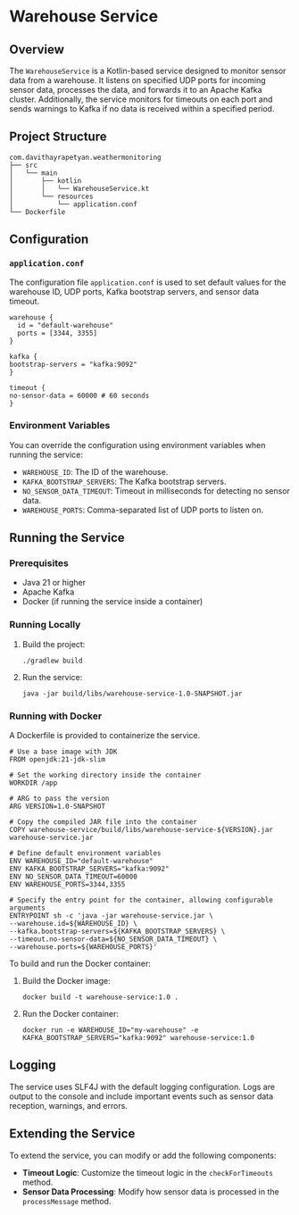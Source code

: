 # Warehouse Service

## Overview

The `WarehouseService` is a Kotlin-based service designed to monitor sensor data from a warehouse. It listens on specified UDP ports for incoming sensor data, processes the data, and forwards it to an Apache Kafka cluster. Additionally, the service monitors for timeouts on each port and sends warnings to Kafka if no data is received within a specified period.

## Project Structure

```
com.davithayrapetyan.weathermonitoring
├── src
│   └── main
│       ├── kotlin 
│       │   └── WarehouseService.kt
│       └── resources
│           └── application.conf
└── Dockerfile
```

## Configuration

### `application.conf`

The configuration file `application.conf` is used to set default values for the warehouse ID, UDP ports, Kafka bootstrap servers, and sensor data timeout.

```
warehouse {
  id = "default-warehouse"
  ports = [3344, 3355]
}

kafka {
bootstrap-servers = "kafka:9092"
}

timeout {
no-sensor-data = 60000 # 60 seconds
}
```

### Environment Variables

You can override the configuration using environment variables when running the service:

- `WAREHOUSE_ID`: The ID of the warehouse.
- `KAFKA_BOOTSTRAP_SERVERS`: The Kafka bootstrap servers.
- `NO_SENSOR_DATA_TIMEOUT`: Timeout in milliseconds for detecting no sensor data.
- `WAREHOUSE_PORTS`: Comma-separated list of UDP ports to listen on.

## Running the Service

### Prerequisites

- Java 21 or higher
- Apache Kafka
- Docker (if running the service inside a container)

### Running Locally

1. Build the project:

   ```./gradlew build```

2. Run the service:

   ```java -jar build/libs/warehouse-service-1.0-SNAPSHOT.jar```

### Running with Docker

A Dockerfile is provided to containerize the service.

```
# Use a base image with JDK
FROM openjdk:21-jdk-slim

# Set the working directory inside the container
WORKDIR /app

# ARG to pass the version
ARG VERSION=1.0-SNAPSHOT

# Copy the compiled JAR file into the container
COPY warehouse-service/build/libs/warehouse-service-${VERSION}.jar warehouse-service.jar

# Define default environment variables
ENV WAREHOUSE_ID="default-warehouse"
ENV KAFKA_BOOTSTRAP_SERVERS="kafka:9092"
ENV NO_SENSOR_DATA_TIMEOUT=60000
ENV WAREHOUSE_PORTS=3344,3355

# Specify the entry point for the container, allowing configurable arguments
ENTRYPOINT sh -c 'java -jar warehouse-service.jar \
--warehouse.id=${WAREHOUSE_ID} \
--kafka.bootstrap-servers=${KAFKA_BOOTSTRAP_SERVERS} \
--timeout.no-sensor-data=${NO_SENSOR_DATA_TIMEOUT} \
--warehouse.ports=${WAREHOUSE_PORTS}'
```
To build and run the Docker container:

1. Build the Docker image:


   ```docker build -t warehouse-service:1.0 .```


2. Run the Docker container:


   ```docker run -e WAREHOUSE_ID="my-warehouse" -e KAFKA_BOOTSTRAP_SERVERS="kafka:9092" warehouse-service:1.0```

## Logging

The service uses SLF4J with the default logging configuration. Logs are output to the console and include important events such as sensor data reception, warnings, and errors.

## Extending the Service

To extend the service, you can modify or add the following components:

- **Timeout Logic**: Customize the timeout logic in the `checkForTimeouts` method.
- **Sensor Data Processing**: Modify how sensor data is processed in the `processMessage` method.

